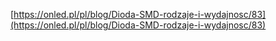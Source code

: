 [https://onled.pl/pl/blog/Dioda-SMD-rodzaje-i-wydajnosc/83](https://onled.pl/pl/blog/Dioda-SMD-rodzaje-i-wydajnosc/83)